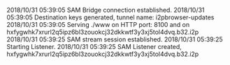 2018/10/31 05:39:05 SAM Bridge connection established.
2018/10/31 05:39:05 Destination keys generated, tunnel name: i2pbrowser-updates
2018/10/31 05:39:05 Serving ./www on HTTP port: 8100
	 and on hxfygwhk7xrurl2q5ipz6bl3zouokcj32dkkwtf3y3xj5tol4dvq.b32.i2p
2018/10/31 05:39:25 SAM stream session established.
2018/10/31 05:39:25 Starting Listener.
2018/10/31 05:39:25 SAM Listener created, hxfygwhk7xrurl2q5ipz6bl3zouokcj32dkkwtf3y3xj5tol4dvq.b32.i2p
